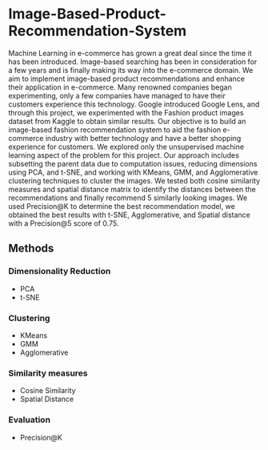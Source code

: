 # Image-Based-Product-Recommendation-System
Machine Learning in e-commerce has grown a great deal since the time it has been introduced. Image-based searching has been in consideration for a few years and is finally making its way into the e-commerce domain. We aim to implement image-based product recommendations and enhance their application in e-commerce. Many renowned companies began  experimenting, only a few companies have managed to have their customers experience this technology. Google introduced Google Lens, and through this project, we experimented with the Fashion product images dataset from Kaggle to obtain similar results. Our objective is to build an image-based fashion recommendation system to aid the fashion e-commerce industry with better technology and have a better shopping experience for customers.
	We explored only the unsupervised machine learning aspect of the problem for this project. Our approach includes subsetting the parent data due to computation issues, reducing dimensions using PCA, and t-SNE,  and working with KMeans, GMM, and Agglomerative clustering techniques to cluster the images. We tested both cosine similarity measures and spatial distance matrix to identify the distances between the recommendations and finally recommend 5 similarly looking images. We used Precision@K to determine the best recommendation model, we obtained the best results with t-SNE, Agglomerative, and Spatial distance with a Precision@5 score of 0.75. 
	
## Methods
### Dimensionality Reduction
- PCA
- t-SNE
### Clustering
- KMeans
- GMM
- Agglomerative
### Similarity measures
- Cosine Similarity
- Spatial Distance
### Evaluation
- Precision@K
